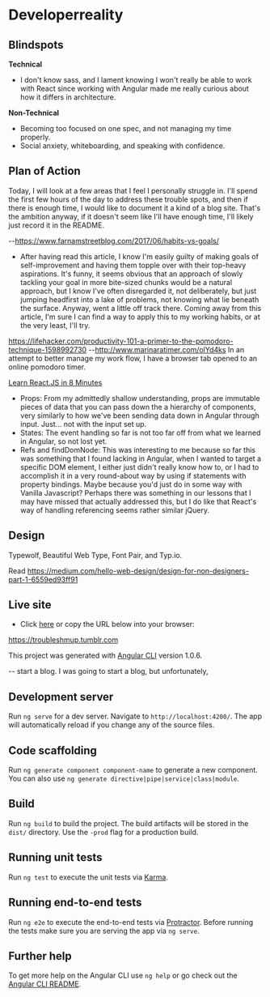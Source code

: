 # Developerreality

## Blindspots
**Technical**
* I don't know sass, and I lament knowing I won't really be able to work with React since working with Angular made me really curious about how it differs in architecture.

**Non-Technical**
* Becoming too focused on one spec, and not managing my time properly.
* Social anxiety, whiteboarding, and speaking with confidence.



## Plan of Action
Today, I will look at a few areas that I feel I personally struggle in. I'll spend the first few hours of the day to address these trouble spots, and then if there is enough time, I would like to document it a kind of a blog site. That's the ambition anyway, if it doesn't seem like I'll have enough time, I'll likely just record it in the README.


--https://www.farnamstreetblog.com/2017/06/habits-vs-goals/
- After having read this article, I know I'm easily guilty of making goals of self-improvement and having them topple over with their top-heavy aspirations. It's funny, it seems obvious that an approach of slowly tackling your goal in more bite-sized chunks would be a natural approach, but I know I've often disregarded it, not deliberately, but just jumping headfirst into a lake of problems, not knowing what lie beneath the surface. Anyway, went a little off track there. Coming away from this article, I'm sure I can find a way to apply this to my working habits, or at the very least, I'll try.

https://lifehacker.com/productivity-101-a-primer-to-the-pomodoro-technique-1598992730
--http://www.marinaratimer.com/olYd4ks
In an attempt to better manage my work flow, I have a browser tab opened to an online pomodoro timer.


[Learn React.JS in 8 Minutes](https://medium.com/learning-new-stuff/learn-react-js-in-7-min-92a1ef023003)
- Props: From my admittedly shallow understanding, props are immutable pieces of data that you can pass down the a hierarchy of components, very similarly to how we've been sending data down in Angular through input. Just... not with the input set up.
- States: The event handling so far is not too far off from what we learned in Angular, so not lost yet.
- Refs and findDomNode: This was interesting to me because so far this was something that I found lacking in Angular, when I wanted to target a specific DOM element, I either just didn't really know how to, or I had to accomplish it in a very round-about way by using if statements with property bindings. Maybe because you'd just do in some way with Vanilla Javascript? Perhaps there was something in our lessons that I may have missed that actually addressed this, but I do like that React's way of handling referencing seems rather similar jQuery.

## Design
 Typewolf, Beautiful Web Type, Font Pair, and Typ.io.

 Read https://medium.com/hello-web-design/design-for-non-designers-part-1-6559ed93ff91

## Live site
* Click [here](https://troubleshmup.tumblr.com) or copy the URL below into your browser:

https://troubleshmup.tumblr.com




This project was generated with [Angular CLI](https://github.com/angular/angular-cli) version 1.0.6.

-- start a blog. I was going to start a blog, but unfortunately,

## Development server

Run `ng serve` for a dev server. Navigate to `http://localhost:4200/`. The app will automatically reload if you change any of the source files.

## Code scaffolding

Run `ng generate component component-name` to generate a new component. You can also use `ng generate directive|pipe|service|class|module`.

## Build

Run `ng build` to build the project. The build artifacts will be stored in the `dist/` directory. Use the `-prod` flag for a production build.

## Running unit tests

Run `ng test` to execute the unit tests via [Karma](https://karma-runner.github.io).

## Running end-to-end tests

Run `ng e2e` to execute the end-to-end tests via [Protractor](http://www.protractortest.org/).
Before running the tests make sure you are serving the app via `ng serve`.

## Further help

To get more help on the Angular CLI use `ng help` or go check out the [Angular CLI README](https://github.com/angular/angular-cli/blob/master/README.md).
